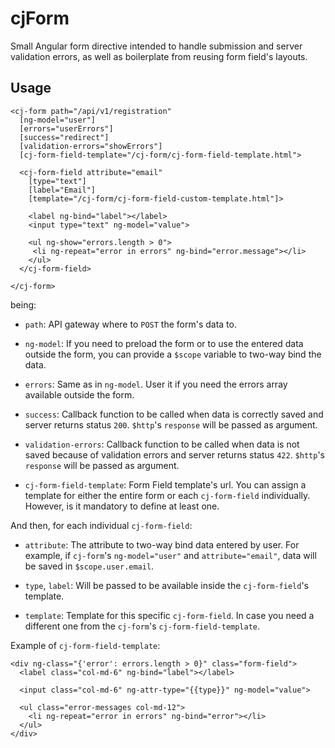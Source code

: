 # cjForm

Small Angular form directive intended to handle submission and server validation errors,
as well as boilerplate from reusing form field's layouts.

## Usage

```
<cj-form path="/api/v1/registration"
  [ng-model="user"]
  [errors="userErrors"]
  [success="redirect"]
  [validation-errors="showErrors"]
  [cj-form-field-template="/cj-form/cj-form-field-template.html">

  <cj-form-field attribute="email"
    [type="text"]
    [label="Email"]
    [template="/cj-form/cj-form-field-custom-template.html"]>

    <label ng-bind="label"></label>
    <input type="text" ng-model="value">

    <ul ng-show="errors.length > 0">
     <li ng-repeat="error in errors" ng-bind="error.message"></li>
    </ul>
  </cj-form-field>

</cj-form>
```

being:

- `path`: API gateway where to `POST` the form's data to.

- `ng-model`: If you need to preload the form or to use the entered data outside
the form, you can provide a `$scope` variable to two-way bind the data.

- `errors`: Same as in `ng-model`. User it if you need the errors array available
outside the form.

- `success`: Callback function to be called when data is correctly saved and server
returns status `200`. `$http`'s `response` will be passed as argument.

- `validation-errors`: Callback function to be called when data is not saved
because of validation errors and server returns status `422`. `$http`'s `response`
will be passed as argument.

- `cj-form-field-template`: Form Field template's url. You can assign a template
for either the entire form or each `cj-form-field` individually. However, is it
mandatory to define at least one.

And then, for each individual `cj-form-field`:

- `attribute`: The attribute to two-way bind data entered by user. For example, if
`cj-form`'s `ng-model="user"` and `attribute="email"`, data will be saved in
`$scope.user.email`.

- `type`, `label`: Will be passed to be available inside the `cj-form-field`'s template.

- `template`: Template for this specific `cj-form-field`. In case you need a different
one from the `cj-form`'s `cj-form-field-template`.

 Example of `cj-form-field-template`:

```
<div ng-class="{'error': errors.length > 0}" class="form-field">
  <label class="col-md-6" ng-bind="label"></label>

  <input class="col-md-6" ng-attr-type="{{type}}" ng-model="value">

  <ul class="error-messages col-md-12">
    <li ng-repeat="error in errors" ng-bind="error"></li>
  </ul>
</div>
```
